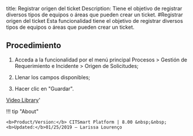 title:  Registrar origen del ticket 
Description: Tiene el objetivo de registrar diversos tipos de equipos o áreas que pueden crear un ticket. 
#Registrar origen del ticket
Esta funcionalidad tiene el objetivo de registrar diversos tipos de equipos o áreas que pueden crear un ticket.

Procedimiento
-------------

1.  Acceda a la funcionalidad por el menú principal Procesos \> Gestión de
    Requerimiento e Incidente \> Origen de Solicitudes;

2.  Llenar los campos disponibles;

3.  Hacer clic en "Guardar".

<i class='fa fa-youtube-play  fa-2x' style='color:#97ce17;vertical-align: middle;'> </i> [Video Library](https://www.youtube.com/playlist?list=PLB5qK2uzf2ROfIFL9F-3s-gomHNzudBEy)'

!!! tip "About"

    <b>Product/Version:</b> CITSmart Platform | 8.00 &nbsp;&nbsp;
    <b>Updated:</b>01/25/2019 – Larissa Lourenço
